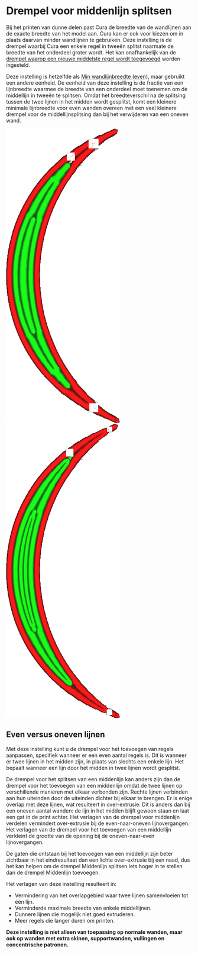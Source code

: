Drempel voor middenlijn splitsen
====
Bij het printen van dunne delen past Cura de breedte van de wandlijnen aan de exacte breedte van het model aan. Cura kan er ook voor kiezen om in plaats daarvan minder wandlijnen te gebruiken. Deze instelling is de drempel waarbij Cura een enkele regel in tweeën splitst naarmate de breedte van het onderdeel groter wordt. Het kan onafhankelijk van de [drempel waarop een nieuwe middelste regel wordt toegevoegd](wall_add_middle_threshold.md) worden ingesteld.

Deze instelling is hetzelfde als [Min wandlijnbreedte (even)](min_even_wall_line_width.md), maar gebruikt een andere eenheid. De eenheid van deze instelling is de fractie van een lijnbreedte waarmee de breedte van een onderdeel moet toenemen om de middellijn in tweeën te splitsen. Omdat het breedteverschil na de splitsing tussen de twee lijnen in het midden wordt gesplitst, komt een kleinere minimale lijnbreedte voor even wanden overeen met een veel kleinere drempel voor de middellijnsplitsing dan bij het verwijderen van een oneven wand.

<!--screenshot {
"image_path": "min_wall_line_width_0_34.png",
"modellen": [{"script": "moon_sickle.scad"}],
"camera_positie": [0, 0, 63],
"instellingen": {
	"min_wall_line_width": 0,34,
	"wall_line_count": 3,
	"wall_transition_angle": 20
},
"laag": 14,
"kleuren": 32
}-->
<!--screenshot {
"image_path": "min_wall_line_width_even_0_1.png",
"modellen": [{"script": "moon_sickle.scad"}],
"camera_positie": [0, 0, 63],
"instellingen": {
	"min_even_wall_line_width": 0.1,
	"min_wall_line_width": 0,34,
	"wall_line_count": 3,
	"wall_transition_angle": 20
},
"laag": 14,
"kleuren": 32
}-->
![De middellijn is verbreed om te passen](../../../articles/images/min_wall_line_width_0_34.png)
![Als deze instelling wordt verlaagd, worden in plaats daarvan twee regels gebruikt](../../../articles/images/min_wall_line_width_even_0_1.png)

Even versus oneven lijnen
----
Met deze instelling kunt u de drempel voor het toevoegen van regels aanpassen, specifiek wanneer er een even aantal regels is. Dit is wanneer er twee lijnen in het midden zijn, in plaats van slechts een enkele lijn. Het bepaalt wanneer een lijn door het midden in twee lijnen wordt gesplitst.

De drempel voor het splitsen van een middenlijn kan anders zijn dan de drempel voor het toevoegen van een middenlijn omdat de twee lijnen op verschillende manieren met elkaar verbonden zijn. Rechte lijnen verbinden aan hun uiteinden door de uiteinden dichter bij elkaar te brengen. Er is enige overlap met deze lijnen, wat resulteert in over-extrusie. Dit is anders dan bij een oneven aantal wanden: de lijn in het midden blijft gewoon staan en laat een gat in de print achter. Het verlagen van de drempel voor middenlijn verdelen vermindert over-extrusie bij de even-naar-oneven lijnovergangen. Het verlagen van de drempel voor het toevoegen van een middellijn verkleint de grootte van de opening bij de oneven-naar-even lijnovergangen.

De gaten die ontstaan bij het toevoegen van een middellijn zijn beter zichtbaar in het eindresultaat dan een lichte over-extrusie bij een naad, dus het kan helpen om de drempel Middenlijn splitsen iets hoger in te stellen dan de drempel Middenlijn toevoegen.

Het verlagen van deze instelling resulteert in:
* Vermindering van het overlapgebied waar twee lijnen samenvloeien tot één lijn.
* Verminderde maximale breedte van enkele middellijnen.
* Dunnere lijnen die mogelijk niet goed extruderen.
* Meer regels die langer duren om printen.

**Deze instelling is niet alleen van toepassing op normale wanden, maar ook op wanden met extra skinen, supportwanden, vullingen en concentrische patronen.**